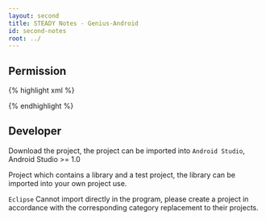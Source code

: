 ```yaml
---
layout: second
title: STEADY Notes - Genius-Android
id: second-notes
root: ../
---
```


## Permission 


{% highlight xml %}

<!-- Internet permission -->
<uses-permission android:name="android.permission.INTERNET" />
<!-- Log file permission -->
<uses-permission android:name="android.permission.WRITE_EXTERNAL_STORAGE" />
<uses-permission android:name="android.permission.READ_EXTERNAL_STORAGE" />
<!-- getDeviceId permission -->
<uses-permission android:name="android.permission.READ_PHONE_STATE"/>
    
{% endhighlight %}


## Developer

Download the project, the project can be imported into `Android Studio`, Android Studio >= 1.0

Project which contains a library and a test project, the library can be imported into your own project use.

`Eclipse` Cannot import directly in the program, please create a project in accordance with the corresponding category replacement to their projects.